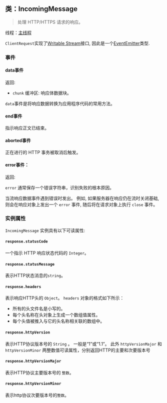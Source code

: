 ## 类：IncomingMessage

> 处理 HTTP/HTTPS 请求的响应。

线程：[主线程](../glossary.md#main-process)

`ClientRequest`实现了[Writable Stream](https://nodejs.org/api/stream.html#stream_readable_streams)接口, 因此是一个[EventEmitter](https://nodejs.org/api/events.html#events_class_eventemitter)类型.

### 事件

#### data事件

返回:

* `chunk` 缓冲区: 响应体数据块。

`data`事件是将响应数据转换为应用程序代码的常用方法。

#### end事件

指示响应正文已结束。

#### aborted事件

正在进行的 HTTP 事务被取消后触发。

#### error事件：

返回:

`error` 通常保存一个错误字符串，识别失败的根本原因。

当流响应数据事件遇到错误时发出。 例如, 如果服务器在响应仍在流时关闭基础, 则会在响应对象上发出一个 ` error ` 事件, 随后将在请求对象上执行 ` close ` 事件。

### 实例属性

` IncomingMessage ` 实例具有以下可读属性:

#### `response.statusCode`

一个指示 HTTP 响应状态代码的 ` Integer `。

#### `response.statusMessage`

表示HTTP状态消息的`string`。

#### `response.headers`

表示响应HTTP头的 `Object`。 `headers` 对象的格式如下所示：

* 所有的头文件名是小写的。
* 每个头名称在头对象上生成一个数组值属性。
* 每个头值被推入与它的头名称相关联的数组中。

#### `response.httpVersion`

表示HTTP协议版本号的 `String` 。 一般是“1”或“1.1”。 此外 `httpVersionMajor` 和`httpVersionMinor` 两整数值可读属性，分别返回HTTP的主要和次要版本号

#### `response.httpVersionMajor`

表示HTTP协议主要版本号的 `整数`。

#### `response.httpVersionMinor`

表示http协议次要版本号的`整数`。